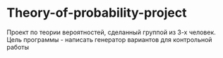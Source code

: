 # Theory-of-probability-project
Проект по теории вероятностей, сделанный группой из 3-х человек. Цель программы - написать генератор вариантов для контрольной работы
